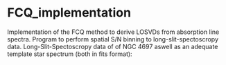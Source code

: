 # FCQ_implementation
Implementation of the FCQ method to derive LOSVDs from absorption line spectra. Program to perform spatial S/N binning to long-slit-spectoscropy data. Long-Slit-Spectoscropy data of of NGC 4697 aswell as an adequate template star spectrum (both in fits format):
